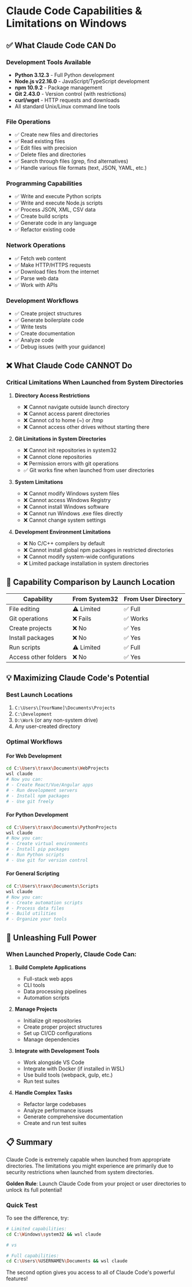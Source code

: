 # Claude Code Capabilities & Limitations on Windows

## ✅ What Claude Code CAN Do

### Development Tools Available
- **Python 3.12.3** - Full Python development
- **Node.js v22.16.0** - JavaScript/TypeScript development  
- **npm 10.9.2** - Package management
- **Git 2.43.0** - Version control (with restrictions)
- **curl/wget** - HTTP requests and downloads
- All standard Unix/Linux command line tools

### File Operations
- ✅ Create new files and directories
- ✅ Read existing files
- ✅ Edit files with precision
- ✅ Delete files and directories
- ✅ Search through files (grep, find alternatives)
- ✅ Handle various file formats (text, JSON, YAML, etc.)

### Programming Capabilities
- ✅ Write and execute Python scripts
- ✅ Write and execute Node.js scripts  
- ✅ Process JSON, XML, CSV data
- ✅ Create build scripts
- ✅ Generate code in any language
- ✅ Refactor existing code

### Network Operations
- ✅ Fetch web content
- ✅ Make HTTP/HTTPS requests
- ✅ Download files from the internet
- ✅ Parse web data
- ✅ Work with APIs

### Development Workflows
- ✅ Create project structures
- ✅ Generate boilerplate code
- ✅ Write tests
- ✅ Create documentation
- ✅ Analyze code
- ✅ Debug issues (with your guidance)

## ❌ What Claude Code CANNOT Do

### Critical Limitations When Launched from System Directories

1. **Directory Access Restrictions**
   - ❌ Cannot navigate outside launch directory
   - ❌ Cannot access parent directories
   - ❌ Cannot cd to home (~) or /tmp
   - ❌ Cannot access other drives without starting there

2. **Git Limitations in System Directories**
   - ❌ Cannot init repositories in system32
   - ❌ Cannot clone repositories 
   - ❌ Permission errors with git operations
   - ✅ Git works fine when launched from user directories

3. **System Limitations**
   - ❌ Cannot modify Windows system files
   - ❌ Cannot access Windows Registry
   - ❌ Cannot install Windows software
   - ❌ Cannot run Windows .exe files directly
   - ❌ Cannot change system settings

4. **Development Environment Limitations**
   - ❌ No C/C++ compilers by default
   - ❌ Cannot install global npm packages in restricted directories
   - ❌ Cannot modify system-wide configurations
   - ❌ Limited package installation in system directories

## 🔄 Capability Comparison by Launch Location

| Capability | From System32 | From User Directory |
|------------|---------------|---------------------|
| File editing | ⚠️ Limited | ✅ Full |
| Git operations | ❌ Fails | ✅ Works |
| Create projects | ❌ No | ✅ Yes |
| Install packages | ❌ No | ✅ Yes |
| Run scripts | ⚠️ Limited | ✅ Full |
| Access other folders | ❌ No | ✅ Yes |

## 💡 Maximizing Claude Code's Potential

### Best Launch Locations
1. `C:\Users\[YourName]\Documents\Projects`
2. `C:\Development`
3. `D:\Work` (or any non-system drive)
4. Any user-created directory

### Optimal Workflows

#### For Web Development
```bash
cd C:\Users\traxx\Documents\WebProjects
wsl claude
# Now you can:
# - Create React/Vue/Angular apps
# - Run development servers
# - Install npm packages
# - Use git freely
```

#### For Python Development  
```bash
cd C:\Users\traxx\Documents\PythonProjects
wsl claude
# Now you can:
# - Create virtual environments
# - Install pip packages
# - Run Python scripts
# - Use git for version control
```

#### For General Scripting
```bash
cd C:\Users\traxx\Documents\Scripts
wsl claude
# Now you can:
# - Create automation scripts
# - Process data files
# - Build utilities
# - Organize your tools
```

## 🚀 Unleashing Full Power

### When Launched Properly, Claude Code Can:

1. **Build Complete Applications**
   - Full-stack web apps
   - CLI tools
   - Data processing pipelines
   - Automation scripts

2. **Manage Projects**
   - Initialize git repositories
   - Create proper project structures
   - Set up CI/CD configurations
   - Manage dependencies

3. **Integrate with Development Tools**
   - Work alongside VS Code
   - Integrate with Docker (if installed in WSL)
   - Use build tools (webpack, gulp, etc.)
   - Run test suites

4. **Handle Complex Tasks**
   - Refactor large codebases
   - Analyze performance issues
   - Generate comprehensive documentation
   - Create and run test suites

## 📋 Summary

Claude Code is extremely capable when launched from appropriate directories. The limitations you might experience are primarily due to security restrictions when launched from system directories. 

**Golden Rule**: Launch Claude Code from your project or user directories to unlock its full potential!

### Quick Test
To see the difference, try:
```bash
# Limited capabilities:
cd C:\Windows\system32 && wsl claude

# vs

# Full capabilities:
cd C:\Users\%USERNAME%\Documents && wsl claude
```

The second option gives you access to all of Claude Code's powerful features!
